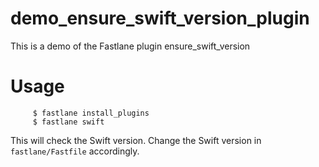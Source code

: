# demo_ensure_swift_version_plugin
This is a demo of the Fastlane plugin ensure_swift_version

# Usage 

         $ fastlane install_plugins 
         $ fastlane swift 

This will check the Swift version. Change the Swift version in `fastlane/Fastfile` accordingly. 
